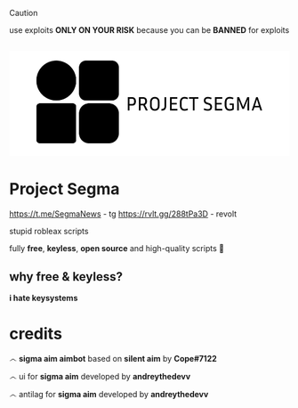 > [!CAUTION]
> use exploits **ONLY ON YOUR RISK** because you can be **BANNED** for exploits  
  
##
 
![Logo](https://github.com/AndreyTheDev/sigma/blob/main/ignore%20this/logo-white.png?raw=true) 
# Project **Segma**
https://t.me/SegmaNews - tg
https://rvlt.gg/288tPa3D - revolt

stupid robleax scripts 

fully **free**, **keyless**, **open source** and high-quality scripts 🏏 

## why **free & keyless**? 
**i hate keysystems**

# **credits**
෴ **sigma aim aimbot** based on **silent aim** by **Cope#7122**

෴ ui for **sigma aim** developed by **andreythedevv**

෴ antilag for **sigma aim** developed by **andreythedevv**

